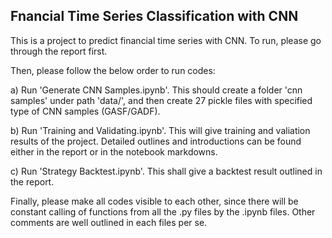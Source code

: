 ## Fnancial Time Series Classification with CNN

This is a project to predict financial time series with CNN. To run, please go through the report first.

Then, please follow the below order to run codes:

  a) Run 'Generate CNN Samples.ipynb'. This should create a folder 'cnn samples' under path 'data/', and then create 27 pickle files with specified type of CNN samples (GASF/GADF).
  
  b) Run 'Training and Validating.ipynb'. This will give training and valiation results of the project. Detailed outlines and introductions can be found either in the report or in the notebook markdowns.
  
  c) Run 'Strategy Backtest.ipynb'. This shall give a backtest result outlined in the report.
  
  
 Finally, please make all codes visible to each other, since there will be constant calling of functions from all the .py files by the .ipynb files. Other comments are well outlined in each files per se.
